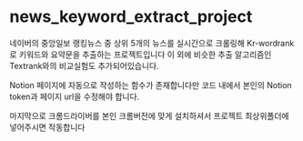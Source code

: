 # news_keyword_extract_project

네이버의 중앙일보 랭킹뉴스 중 상위 5개의 뉴스를 실시간으로 크롤링해 Kr-wordrank로 키워드와 요약문을 추출하는 프로젝트입니다
이 외에 비슷한 추출 알고리즘인 Textrank와의 비교실험도 추가되어있습니다.

Notion 페이지에 자동으로 작성하는 함수가 존재합니다만 코드 내에서 본인의 Notion token과 페이지 url을 수정해야 합니다.

마지막으로 크롬드라이버를 본인 크롬버전에 맞게 설치하셔서 프로젝트 최상위폴더에 넣어주시면 작동합니다
